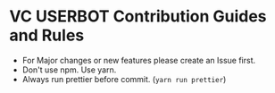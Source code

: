 # VC USERBOT Contribution Guides and Rules

- For Major changes or new features please create an Issue first.
- Don't use npm. Use yarn.
- Always run prettier before commit. (`yarn run prettier`)
